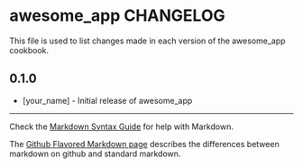 awesome_app CHANGELOG
=====================

This file is used to list changes made in each version of the awesome_app cookbook.

0.1.0
-----
- [your_name] - Initial release of awesome_app

- - -
Check the [Markdown Syntax Guide](http://daringfireball.net/projects/markdown/syntax) for help with Markdown.

The [Github Flavored Markdown page](http://github.github.com/github-flavored-markdown/) describes the differences between markdown on github and standard markdown.
